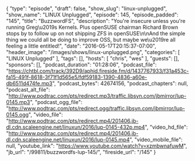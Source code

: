{
  "type": "episode",
  "draft": false,
  "show_slug": "linux-unplugged",
  "show_name": "LINUX Unplugged",
  "episode": 145,
  "episode_padded": "145",
  "title": "BuzzwordFS",
  "description": "You're insecure unless you're running Greg\u2019s Kernels. Plus openSUSE chairman Richard Brown stops by to follow up on not shipping ZFS in openSUSE\n\nAnd the simple thing we could all be doing to improve OSS, but maybe we\u2019re all feeling a little entitled!",
  "date": "2016-05-17T20:15:37-07:00",
  "header_image": "/images/shows/linux-unplugged.png",
  "categories": [
    "LINUX Unplugged"
  ],
  "tags": [],
  "hosts": [
    "chris",
    "wes"
  ],
  "guests": [],
  "sponsors": [],
  "podcast_duration": "01:28:06",
  "podcast_file": "https://chtbl.com/track/392D9/aphid.fireside.fm/d/1437767933/f31a453c-fa15-491f-8618-3f71f1d565e5/fdf59183-1390-4836-a60e-db6511d474fe.mp3",
  "podcast_bytes": 42674156,
  "podcast_chapters": null,
  "podcast_alt_file": "http://www.podtrac.com/pts/redirect.mp3/traffic.libsyn.com/jbmirror/lup-0145.mp3",
  "podcast_ogg_file": "http://www.podtrac.com/pts/redirect.ogg/traffic.libsyn.com/jbmirror/lup-0145.ogg",
  "video_file": "http://www.podtrac.com/pts/redirect.mp4/201406.jb-dl.cdn.scaleengine.net/linuxun/2016/lup-0145-432p.mp4",
  "video_hd_file": "http://www.podtrac.com/pts/redirect.mp4/201406.jb-dl.cdn.scaleengine.net/linuxun/2016/lup-0145.mp4",
  "video_mobile_file": null,
  "youtube_link": "https://www.youtube.com/watch?v=xzmbwnafuwM",
  "jb_url": "/99811/buzzwordfs-lup-145/",
  "fireside_url": "/145"
}

